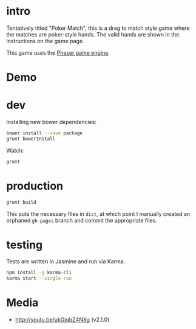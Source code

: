 # intro

Tentatively titled "Poker Match", this is a drag to match style game where the
matches are poker-style hands. The valid hands are shown in the
instructions on the game page.

This game uses the [Phaser game engine](http://phaser.io).

# Demo



# dev

Installing new bower dependencies:

```bash
bower install --save package
grunt bowerInstall
```

Watch:
```bash
grunt
```

# production

```bash
grunt build
```

This puts the necessary files in `dist`, at which point 
I manually created an orphaned `gh-pages` branch and
commit the appropriate files.

# testing

Tests are written in Jasmine and run via Karma.

```bash
npm install -g karma-cli
karma start --single-run
```

# Media

* http://youtu.be/ukGjqbZ4NXg (v2.1.0)
